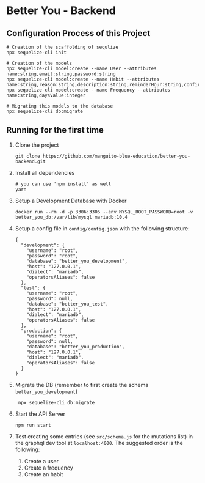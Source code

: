  # Better You - Backend
 
 ## Configuration Process of this Project
 
 ```
# Creation of the scaffolding of sequlize
npx sequelize-cli init

# Creation of the models
npx sequelize-cli model:create --name User --attributes name:string,email:string,password:string
npx sequelize-cli model:create --name Habit --attributes name:string,reason:string,description:string,reminderHour:string,confirmationHour:string
npx sequelize-cli model:create --name Frequency --attributes name:string,daysValue:integer 

# Migrating this models to the database
npx sequelize-cli db:migrate
```  

## Running for the first time

1. Clone the project

    ```
    git clone https://github.com/manguito-blue-education/better-you-backend.git
    ```

2. Install all dependencies

    ```
    # you can use 'npm install' as well 
    yarn
    ```

3. Setup a Development Database with Docker
    ```
    docker run --rm -d -p 3306:3306 --env MYSQL_ROOT_PASSWORD=root -v better_you_db:/var/lib/mysql mariadb:10.4
    ```
 
 4. Setup a config file in `config/config.json` with the following structure:
    ```
    {
      "development": {
        "username": "root",
        "password": "root",
        "database": "better_you_development",
        "host": "127.0.0.1",
        "dialect": "mariadb",
        "operatorsAliases": false
      },
      "test": {
        "username": "root",
        "password": null,
        "database": "better_you_test",
        "host": "127.0.0.1",
        "dialect": "mariadb",
        "operatorsAliases": false
      },
      "production": {
        "username": "root",
        "password": null,
        "database": "better_you_production",
        "host": "127.0.0.1",
        "dialect": "mariadb",
        "operatorsAliases": false
      }
    }
    ```
 
5. Migrate the DB (remember to first create the schema `better_you_development`)
   ```
    npx sequelize-cli db:migrate
   ```
   
 6. Start the API Server
    ```
    npm run start
    ```
    
  7. Test creating some entries (see `src/schema.js` for the mutations list) in the graphql dev tool at `localhost:4000`. The suggested order is the following:
        1. Create a user
        2. Create a frequency
        3. Create an habit